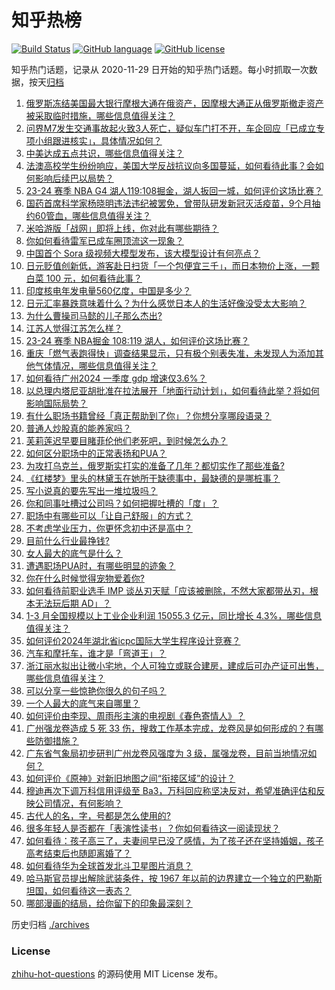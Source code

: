 # 知乎热榜
[![Build Status](https://github.com/ToWeLong/zhihu-hot-questions/workflows/CI/badge.svg)](https://github.com/ToWeLong/zhihu-hot-questions/actions)
[![GitHub language](https://img.shields.io/badge/language-golang-orange.svg)](https://golang.org/)
[![GitHub license](https://img.shields.io/github/license/ToWeLong/zhihu-hot-questions)](https://github.com/ToWeLong/zhihu-hot-questions/blob/main/LICENSE)

知乎热门话题，记录从 2020-11-29 日开始的知乎热门话题。每小时抓取一次数据，按天[归档](./archives)

<!-- BEGIN -->

1. [俄罗斯冻结美国最大银行摩根大通在俄资产，因摩根大通正从俄罗斯撤走资产被采取临时措施，哪些信息值得关注？](https://www.zhihu.com/question/654296107)
1. [问界M7发生交通事故起火致3人死亡，疑似车门打不开，车企回应「已成立专项小组跟进核实」，具体情况如何？](https://www.zhihu.com/question/654278629)
1. [中美达成五点共识，哪些信息值得关注？](https://www.zhihu.com/question/654200968)
1. [法澳高校学生纷纷响应，美国大学反战抗议向多国蔓延，如何看待此事？会如何影响后续巴以局势？](https://www.zhihu.com/question/654256585)
1. [23-24 赛季 NBA G4 湖人119:108掘金，湖人扳回一城，如何评价这场比赛？](https://www.zhihu.com/question/654359275)
1. [国药首席科学家杨晓明违法违纪被罢免，曾带队研发新冠灭活疫苗，9个月抽约60管血，哪些信息值得关注？](https://www.zhihu.com/question/654316052)
1. [米哈游版「战网」即将上线，你对此有哪些期待？](https://www.zhihu.com/question/654171973)
1. [你如何看待雷军已成车圈顶流这一现象？](https://www.zhihu.com/question/654237459)
1. [中国首个 Sora 级视频大模型发布，该大模型设计有何亮点？](https://www.zhihu.com/question/654270641)
1. [日元贬值创新低，游客赴日扫货「一个包便宜三千」，而日本物价上涨，一颗白菜 100 元，如何看待此事？](https://www.zhihu.com/question/654358713)
1. [印度核电年发电量560亿度，中国是多少？](https://www.zhihu.com/question/653271161)
1. [日元汇率暴跌意味着什么？为什么感觉日本人的生活好像没受太大影响？](https://www.zhihu.com/question/596270573)
1. [为什么曹操司马懿的儿子那么杰出?](https://www.zhihu.com/question/647041608)
1. [江苏人觉得江苏怎么样？](https://www.zhihu.com/question/648240383)
1. [23-24 赛季 NBA掘金 108:119 湖人，如何评价这场比赛？](https://www.zhihu.com/question/654366259)
1. [重庆「燃气表跑得快」调查结果显示，只有极个别表失准，未发现人为添加其他气体情况，哪些信息值得关注？](https://www.zhihu.com/question/654363375)
1. [如何看待广州2024 一季度 gdp 增速仅3.6%？](https://www.zhihu.com/question/654298474)
1. [以总理内塔尼亚胡批准在拉法展开「地面行动计划」，如何看待此举？将如何影响国际局势？](https://www.zhihu.com/question/654158934)
1. [有什么职场书籍曾经「真正帮助到了你」？你想分享哪段语录？](https://www.zhihu.com/question/653430637)
1. [普通人炒股真的能养家吗？](https://www.zhihu.com/question/511759950)
1. [芙莉莲迟早要目睹菲伦他们老死吧，到时候怎么办？](https://www.zhihu.com/question/653131956)
1. [如何区分职场中的正常表扬和PUA？](https://www.zhihu.com/question/654338588)
1. [为攻打乌克兰，俄罗斯实打实的准备了几年？都切实作了那些准备?](https://www.zhihu.com/question/654216198)
1. [《红楼梦》里头的林黛玉在她所干缺德事中，最缺德的是哪桩事？](https://www.zhihu.com/question/653995385)
1. [写小说真的要先写出一堆垃圾吗？](https://www.zhihu.com/question/653775545)
1. [你和同事吐槽过公司吗？如何把握吐槽的「度」？](https://www.zhihu.com/question/653745367)
1. [职场中有哪些可以「让自己舒服」的方式？](https://www.zhihu.com/question/653947179)
1. [不考虑学业压力，你更怀念初中还是高中？](https://www.zhihu.com/question/652852712)
1. [目前什么行业最挣钱?](https://www.zhihu.com/question/649421513)
1. [女人最大的底气是什么？](https://www.zhihu.com/question/485131323)
1. [遭遇职场PUA时，有哪些明显的迹象？](https://www.zhihu.com/question/654338752)
1. [你在什么时候觉得宠物爱着你?](https://www.zhihu.com/question/540811587)
1. [如何看待前职业选手 IMP 谈丛刃天赋「应该被删除，不然大家都带丛刃，根本无法玩后期 AD」？](https://www.zhihu.com/question/653950109)
1. [1-3 月全国规模以上工业企业利润 15055.3 亿元，同比增长 4.3%，哪些信息值得关注？](https://www.zhihu.com/question/654260605)
1. [如何评价2024年湖北省icpc国际大学生程序设计竞赛？](https://www.zhihu.com/question/654283547)
1. [汽车和摩托车，谁才是「弯道王」？](https://www.zhihu.com/question/644352598)
1. [浙江丽水拟出让微小宅地，个人可独立或联合建房，建成后可办产证可出售，哪些信息值得关注？](https://www.zhihu.com/question/654296168)
1. [可以分享一些惊艳你很久的句子吗？](https://www.zhihu.com/question/654298994)
1. [一个人最大的底气来自哪里？](https://www.zhihu.com/question/637398832)
1. [如何评价由李现、周雨彤主演的电视剧《春色寄情人》？](https://www.zhihu.com/question/653758400)
1. [广州强龙卷造成 5 死 33 伤，搜救工作基本完成，龙卷风是如何形成的？有哪些防御措施？](https://www.zhihu.com/question/654315689)
1. [广东省气象局初步研判广州龙卷风强度为 3 级，属强龙卷，目前当地情况如何？](https://www.zhihu.com/question/654289237)
1. [如何评价《原神》对新旧地图之间“衔接区域”的设计？](https://www.zhihu.com/question/653956966)
1. [穆迪再次下调万科信用评级至 Ba3，万科回应称坚决反对，希望准确评估和反映公司情况，有何影响？](https://www.zhihu.com/question/654296145)
1. [古代人的名，字，号都是怎么使用的?](https://www.zhihu.com/question/653751960)
1. [很多年轻人是否都在「表演性读书」？你如何看待这一阅读现状？](https://www.zhihu.com/question/653975107)
1. [如何看待：孩子高三了，夫妻间早已没了感情，为了孩子还在坚持婚姻，孩子高考结束后也随即离婚了？](https://www.zhihu.com/question/654214770)
1. [如何看待华为全球首发北斗卫星图片消息？](https://www.zhihu.com/question/654259567)
1. [哈马斯官员提出解除武装条件，按 1967 年以前的边界建立一个独立的巴勒斯坦国，如何看待这一表态？](https://www.zhihu.com/question/654103308)
1. [哪部漫画的结局，给你留下的印象最深刻？](https://www.zhihu.com/question/48938229)

<!-- END -->

历史归档 [./archives](./archives)


### License
[zhihu-hot-questions](https://github.com/towelong/zhihu-hot-questions) 的源码使用 MIT License 发布。